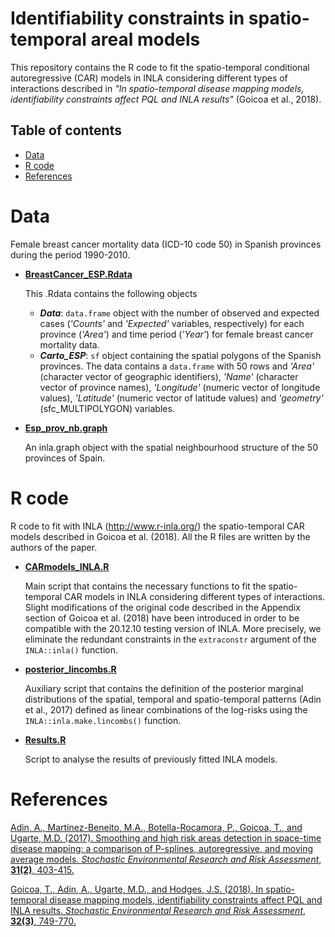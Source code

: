 # Identifiability constraints in spatio-temporal areal models
This repository contains the R code to fit the spatio-temporal conditional autoregressive (CAR) models in INLA considering different types of interactions described in _"In spatio-temporal disease mapping models, identifiability constraints affect PQL and INLA results"_ (Goicoa et al., 2018).


## Table of contents

- [Data](#Data)
- [R code](#R-code)
- [References](#References)


# Data
Female breast cancer mortality data (ICD-10 code 50) in Spanish provinces during the period 1990-2010.

- [**BreastCancer_ESP.Rdata**](https://github.com/spatialstatisticsupna/Identifiability_Constraints_article/blob/master/data/BreastCancer_ESP.Rdata)
  
  This .Rdata contains the following objects
  - **_Data_**: `data.frame` object with the number of observed and expected cases (_'Counts'_ and _'Expected'_ variables, respectively) for each province (_'Area'_) and time period (_'Year'_) for female breast cancer mortality data.
  - **_Carto_ESP_**: `sf` object containing the spatial polygons of the Spanish provinces. The data contains a `data.frame` with 50 rows and  _'Area'_ (character vector of geographic identifiers), _'Name'_ (character vector of province names), _'Longitude'_ (numeric vector of longitude values), _'Latitude'_ (numeric vector of latitude values) and _'geometry'_ (sfc_MULTIPOLYGON) variables.
	
  
- [**Esp_prov_nb.graph**](https://github.com/spatialstatisticsupna/Identifiability_Constraints_article/blob/master/data/Esp_prov_nb.graph)
  
  An inla.graph object with the spatial neighbourhood structure of the 50 provinces of Spain.
  

# R code
R code to fit with INLA (http://www.r-inla.org/) the spatio-temporal CAR models described in Goicoa et al. (2018). All the R files are written by the authors of the paper.

- [**CARmodels_INLA.R**](https://github.com/spatialstatisticsupna/Identifiability_Constraints_article/blob/master/R/CARmodels_INLA.R)

  Main script that contains the necessary functions to fit the spatio-temporal CAR models in INLA considering different types of interactions. Slight modifications of the original code described in the Appendix section of Goicoa et al. (2018) have been introduced in order to be compatible with the 20.12.10 testing version of INLA. More precisely, we eliminate the redundant constraints in the `extraconstr` argument of the `INLA::inla()` function. 
  
- [**posterior_lincombs.R**](https://github.com/spatialstatisticsupna/Identifiability_Constraints_article/blob/master/R/posterior_lincombs.R)

  Auxiliary script that contains the definition of the posterior marginal distributions of the spatial, temporal and spatio-temporal patterns (Adin et al., 2017) defined as linear combinations of the log-risks using the `INLA::inla.make.lincombs()` function.


- [**Results.R**](https://github.com/spatialstatisticsupna/Identifiability_Constraints_article/blob/master/R/Results.R)

  Script to analyse the results of previously fitted INLA models.
  

# References
[Adin, A., Martínez-Beneito, M.A., Botella-Rocamora, P., Goicoa, T., and Ugarte, M.D. (2017). Smoothing and high risk areas detection in space-time disease mapping: a comparison of P-splines, autoregressive, and moving average models. _Stochastic Environmental Research and Risk Assessment_, __31(2)__, 403-415.](https://doi.org/10.1007/s00477-016-1269-8)

[Goicoa, T., Adin, A., Ugarte, M.D., and Hodges, J.S. (2018). In spatio-temporal disease mapping models, identifiability constraints affect PQL and INLA results. _Stochastic Environmental Research and Risk Assessment_, __32(3)__, 749-770.](https://doi.org/10.1007/s00477-017-1405-0)

